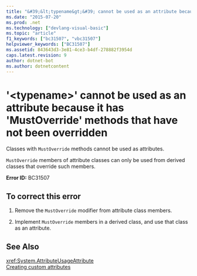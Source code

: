 ```yaml
---
title: "&#39;&lt;typename&gt;&#39; cannot be used as an attribute because it has &#39;MustOverride&#39; methods that have not been overridden"
ms.date: "2015-07-20"
ms.prod: .net
ms.technology: ["devlang-visual-basic"]
ms.topic: "article"
f1_keywords: ["bc31507", "vbc31507"]
helpviewer_keywords: ["BC31507"]
ms.assetid: 843643d3-3e81-4ce3-b4df-278882f3954d
caps.latest.revision: 9
author: dotnet-bot
ms.author: dotnetcontent
---
```

# &#39;&lt;typename&gt;&#39; cannot be used as an attribute because it has &#39;MustOverride&#39; methods that have not been overridden
Classes with `MustOverride` methods cannot be used as attributes.  
  
 `MustOverride` members of attribute classes can only be used from derived classes that override such members.  
  
 **Error ID:** BC31507  
  
## To correct this error  
  
1.  Remove the `MustOverride` modifier from attribute class members.  
  
2.  Implement `MustOverride` members in a derived class, and use that class as an attribute.  
  
## See Also  
 <xref:System.AttributeUsageAttribute>   
 [Creating custom attributes](~/docs/visual-basic/programming-guide/concepts/attributes/creating-custom-attributes.md)

